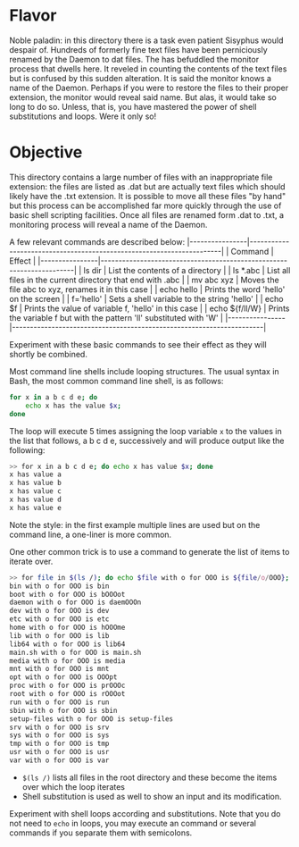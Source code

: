 # Flavor
Noble paladin: in this directory there is a task even patient Sisyphus
would despair of. Hundreds of formerly fine text files have been
perniciously renamed by the Daemon to dat files. The has befuddled the
monitor process that dwells here. It reveled in counting the contents
of the text files but is confused by this sudden alteration.  It is
said the monitor knows a name of the Daemon. Perhaps if you were to
restore the files to their proper extension, the monitor would reveal
said name. But alas, it would take so long to do so. Unless, that is,
you have mastered the power of shell substitutions and loops. Were it
only so!

# Objective
This directory contains a large number of files with an inappropriate
file extension: the files are listed as .dat but are actually text
files which should likely have the .txt extension.  It is possible to
move all these files "by hand" but this process can be accomplished
far more quickly through the use of basic shell scripting
facilities. Once all files are renamed form .dat to .txt, a monitoring
process will reveal a name of the Daemon.

A few relevant commands are described below:
|----------------|----------------------------------------------------------------------|
| Command        | Effect                                                               |
|----------------|----------------------------------------------------------------------|
| ls dir         | List the contents of a directory                                     |
| ls *.abc       | List all files in the current directory that end with .abc           |
| mv abc xyz     | Moves the file abc to xyz, renames it in this case                   |
| echo hello     | Prints the word 'hello' on the screen                                |
| f='hello'      | Sets a shell variable to the string 'hello'                          |
| echo $f        | Prints the value of variable f, 'hello' in this case                 |
| echo ${f/ll/W} | Prints the variable f but with the pattern 'll' substituted with 'W' |
|----------------|----------------------------------------------------------------------|

Experiment with these basic commands to see their effect as they will
shortly be combined.

Most command line shells include looping structures. The usual syntax
in Bash, the most common command line shell, is as follows:

```sh
for x in a b c d e; do
    echo x has the value $x;
done
```

The loop will execute 5 times assigning the loop variable `x` to the
values in the list that follows, a b c d e, successively and will
produce output like the following:
```sh
>> for x in a b c d e; do echo x has value $x; done
x has value a
x has value b
x has value c
x has value d
x has value e
```
Note the style: in the first example multiple lines are used but on
the command line, a one-liner is more common.

One other common trick is to use a command to generate the list of
items to iterate over.

```sh
>> for file in $(ls /); do echo $file with o for OOO is ${file/o/OOO}; done
bin with o for OOO is bin
boot with o for OOO is bOOOot
daemon with o for OOO is daemOOOn
dev with o for OOO is dev
etc with o for OOO is etc
home with o for OOO is hOOOme
lib with o for OOO is lib
lib64 with o for OOO is lib64
main.sh with o for OOO is main.sh
media with o for OOO is media
mnt with o for OOO is mnt
opt with o for OOO is OOOpt
proc with o for OOO is prOOOc
root with o for OOO is rOOOot
run with o for OOO is run
sbin with o for OOO is sbin
setup-files with o for OOO is setup-files
srv with o for OOO is srv
sys with o for OOO is sys
tmp with o for OOO is tmp
usr with o for OOO is usr
var with o for OOO is var
```
- `$(ls /)` lists all files in the root directory and these become the
  items over which the loop iterates
- Shell substitution is used as well to show an input and its
  modification.

Experiment with shell loops according and substitutions. Note that you
do not need to `echo` in loops, you may execute an command or several
commands if you separate them with semicolons.

